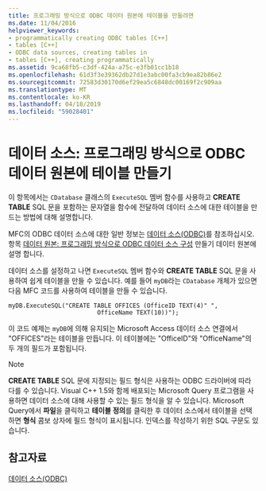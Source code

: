 ```yaml
---
title: 프로그래밍 방식으로 ODBC 데이터 원본에 테이블을 만들려면
ms.date: 11/04/2016
helpviewer_keywords:
- programmatically creating ODBC tables [C++]
- tables [C++]
- ODBC data sources, creating tables in
- tables [C++], creating programmatically
ms.assetid: 9ca68fb5-c3df-424a-a75c-e3fb01cc1b18
ms.openlocfilehash: 61d3f3e39362db27d1e3abc00fa3cb9ea82b86e2
ms.sourcegitcommit: 72583d30170d6ef29ea5c6848dc00169f2c909aa
ms.translationtype: MT
ms.contentlocale: ko-KR
ms.lasthandoff: 04/18/2019
ms.locfileid: "59028401"
---
```

# <a name="data-source-programmatically-creating-a-table-in-an-odbc-data-source"></a>데이터 소스: 프로그래밍 방식으로 ODBC 데이터 원본에 테이블 만들기

이 항목에서는 `CDatabase` 클래스의 `ExecuteSQL` 멤버 함수를 사용하고 **CREATE TABLE** SQL 문을 포함하는 문자열을 함수에 전달하여 데이터 소스에 대한 테이블을 만드는 방법에 대해 설명합니다.

MFC의 ODBC 데이터 소스에 대한 일반 정보는 [데이터 소스(ODBC)](../../data/odbc/data-source-odbc.md)를 참조하십시오. 항목 [데이터 원본: 프로그래밍 방식으로 ODBC 데이터 소스 구성](../../data/odbc/data-source-programmatically-configuring-an-odbc-data-source.md) 만들기 데이터 원본에 설명 합니다.

데이터 소스를 설정하고 나면 `ExecuteSQL` 멤버 함수와 **CREATE TABLE** SQL 문을 사용하여 쉽게 테이블을 만들 수 있습니다. 예를 들어 `myDB`라는 `CDatabase` 개체가 있으면 다음 MFC 코드를 사용하여 테이블을 만들 수 있습니다.

```
myDB.ExecuteSQL("CREATE TABLE OFFICES (OfficeID TEXT(4)" ",
                         OfficeName TEXT(10))");
```

이 코드 예제는 `myDB`에 의해 유지되는 Microsoft Access 데이터 소스 연결에서 "OFFICES"라는 테이블을 만듭니다. 이 테이블에는 "OfficeID"와 "OfficeName"의 두 개의 필드가 포함됩니다.

> [!NOTE]
>  **CREATE TABLE** SQL 문에 지정되는 필드 형식은 사용하는 ODBC 드라이버에 따라 다를 수 있습니다. Visual C++ 1.5와 함께 배포되는 Microsoft Query 프로그램을 사용하면 데이터 소스에 대해 사용할 수 있는 필드 형식을 알 수 있습니다. Microsoft Query에서 **파일**을 클릭하고 **테이블 정의**를 클릭한 후 데이터 소스에서 테이블을 선택하면 **형식** 콤보 상자에 필드 형식이 표시됩니다. 인덱스를 작성하기 위한 SQL 구문도 있습니다.

## <a name="see-also"></a>참고자료

[데이터 소스(ODBC)](../../data/odbc/data-source-odbc.md)
